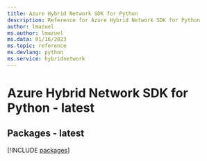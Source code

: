 ```yaml
---
title: Azure Hybrid Network SDK for Python
description: Reference for Azure Hybrid Network SDK for Python
author: lmazuel
ms.author: lmazuel
ms.data: 01/16/2023
ms.topic: reference
ms.devlang: python
ms.service: hybridnetwork
---
```

# Azure Hybrid Network SDK for Python - latest
## Packages - latest
[!INCLUDE [packages](hybrid-network-index.md)]